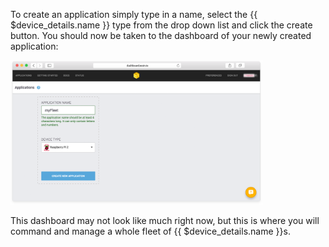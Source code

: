 To create an application simply type in a name, select the {{ $device_details.name }} type from the drop down list and click the create button. You should now be taken to the dashboard of your newly created application:

<img src="/img/common/main_dashboard/select_fleet_type.png" width="80%">

This dashboard may not look like much right now, but this is where you will command and manage a whole fleet of {{ $device_details.name }}s.
